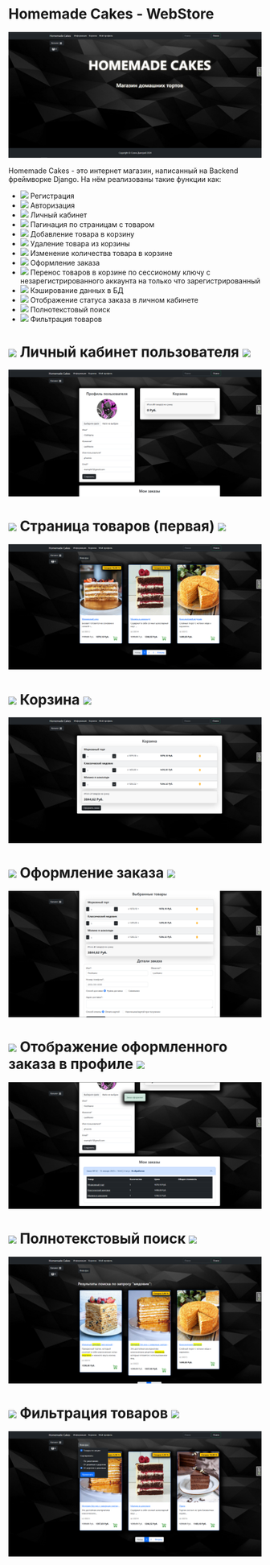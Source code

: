 <h1> Homemade Cakes - WebStore </h1>
<img src="/img/WebStore.PNG" />
<p> Homemade Cakes - это интернет магазин, написанный на Backend фреймворке Django.
    На нём реализованы такие функции как:
    <ul>
        <li>
        <img src="https://media1.giphy.com/media/v1.Y2lkPTc5MGI3NjExYXBsbTR5bDlzbHFtNDBrOXQ5amhiNnpwZ2xzbTVwaWlhenh4NXN2ciZlcD12MV9pbnRlcm5hbF9naWZfYnlfaWQmY3Q9Zw/2C6v4QD5d3YOO4YhID/giphy.gif" width="50px"/>
        Регистрация
        </li>
        <li>
         <img src="https://media1.giphy.com/media/v1.Y2lkPTc5MGI3NjExYXBsbTR5bDlzbHFtNDBrOXQ5amhiNnpwZ2xzbTVwaWlhenh4NXN2ciZlcD12MV9pbnRlcm5hbF9naWZfYnlfaWQmY3Q9Zw/2C6v4QD5d3YOO4YhID/giphy.gif" width="50px"/>
        Авторизация</li>
        <li>
         <img src="https://media1.giphy.com/media/v1.Y2lkPTc5MGI3NjExYXBsbTR5bDlzbHFtNDBrOXQ5amhiNnpwZ2xzbTVwaWlhenh4NXN2ciZlcD12MV9pbnRlcm5hbF9naWZfYnlfaWQmY3Q9Zw/2C6v4QD5d3YOO4YhID/giphy.gif" width="50px"/>
        Личный кабинет</li>
        <li>
         <img src="https://media1.giphy.com/media/v1.Y2lkPTc5MGI3NjExYXBsbTR5bDlzbHFtNDBrOXQ5amhiNnpwZ2xzbTVwaWlhenh4NXN2ciZlcD12MV9pbnRlcm5hbF9naWZfYnlfaWQmY3Q9Zw/2C6v4QD5d3YOO4YhID/giphy.gif" width="50px"/>
        Пагинация по страницам с товаром</li>
        <li>
         <img src="https://media1.giphy.com/media/v1.Y2lkPTc5MGI3NjExYXBsbTR5bDlzbHFtNDBrOXQ5amhiNnpwZ2xzbTVwaWlhenh4NXN2ciZlcD12MV9pbnRlcm5hbF9naWZfYnlfaWQmY3Q9Zw/2C6v4QD5d3YOO4YhID/giphy.gif" width="50px"/>
        Добавление товара в корзину</li>
        <li>
         <img src="https://media1.giphy.com/media/v1.Y2lkPTc5MGI3NjExYXBsbTR5bDlzbHFtNDBrOXQ5amhiNnpwZ2xzbTVwaWlhenh4NXN2ciZlcD12MV9pbnRlcm5hbF9naWZfYnlfaWQmY3Q9Zw/2C6v4QD5d3YOO4YhID/giphy.gif" width="50px"/>
        Удаление товара из корзины</li>
        <li>
         <img src="https://media1.giphy.com/media/v1.Y2lkPTc5MGI3NjExYXBsbTR5bDlzbHFtNDBrOXQ5amhiNnpwZ2xzbTVwaWlhenh4NXN2ciZlcD12MV9pbnRlcm5hbF9naWZfYnlfaWQmY3Q9Zw/2C6v4QD5d3YOO4YhID/giphy.gif" width="50px"/>
        Изменение количества товара в корзине</li>
        <li>
         <img src="https://media1.giphy.com/media/v1.Y2lkPTc5MGI3NjExYXBsbTR5bDlzbHFtNDBrOXQ5amhiNnpwZ2xzbTVwaWlhenh4NXN2ciZlcD12MV9pbnRlcm5hbF9naWZfYnlfaWQmY3Q9Zw/2C6v4QD5d3YOO4YhID/giphy.gif" width="50px"/>
        Оформление заказа</li>
        <li>
         <img src="https://media1.giphy.com/media/v1.Y2lkPTc5MGI3NjExYXBsbTR5bDlzbHFtNDBrOXQ5amhiNnpwZ2xzbTVwaWlhenh4NXN2ciZlcD12MV9pbnRlcm5hbF9naWZfYnlfaWQmY3Q9Zw/2C6v4QD5d3YOO4YhID/giphy.gif" width="50px"/>
        Перенос товаров в корзине по сессионому ключу с незарегистрированного аккаунта на только что зарегистрированный</li>
        <li>
         <img src="https://media1.giphy.com/media/v1.Y2lkPTc5MGI3NjExYXBsbTR5bDlzbHFtNDBrOXQ5amhiNnpwZ2xzbTVwaWlhenh4NXN2ciZlcD12MV9pbnRlcm5hbF9naWZfYnlfaWQmY3Q9Zw/2C6v4QD5d3YOO4YhID/giphy.gif" width="50px"/>
        Кэширование данных в БД</li>
        <li>
         <img src="https://media1.giphy.com/media/v1.Y2lkPTc5MGI3NjExYXBsbTR5bDlzbHFtNDBrOXQ5amhiNnpwZ2xzbTVwaWlhenh4NXN2ciZlcD12MV9pbnRlcm5hbF9naWZfYnlfaWQmY3Q9Zw/2C6v4QD5d3YOO4YhID/giphy.gif" width="50px"/>
        Отображение статуса заказа в личном кабинете</li>
        <li>
         <img src="https://media1.giphy.com/media/v1.Y2lkPTc5MGI3NjExYXBsbTR5bDlzbHFtNDBrOXQ5amhiNnpwZ2xzbTVwaWlhenh4NXN2ciZlcD12MV9pbnRlcm5hbF9naWZfYnlfaWQmY3Q9Zw/2C6v4QD5d3YOO4YhID/giphy.gif" width="50px"/>
        Полнотекстовый поиск</li>
        <li>
         <img src="https://media1.giphy.com/media/v1.Y2lkPTc5MGI3NjExYXBsbTR5bDlzbHFtNDBrOXQ5amhiNnpwZ2xzbTVwaWlhenh4NXN2ciZlcD12MV9pbnRlcm5hbF9naWZfYnlfaWQmY3Q9Zw/2C6v4QD5d3YOO4YhID/giphy.gif" width="50px"/>
        Фильтрация товаров</li>
    </ul>
</p>

<h1> <img src="https://media2.giphy.com/media/v1.Y2lkPTc5MGI3NjExbGlydGt3cDU1ZG40d3cydnQxdXRicHJ0ZTZlMm95NGo4anN0cmhuOSZlcD12MV9pbnRlcm5hbF9naWZfYnlfaWQmY3Q9Zw/KA593kO0JvXMs/giphy.gif" width="40px" />
Личный кабинет пользователя <img src="https://media2.giphy.com/media/v1.Y2lkPTc5MGI3NjExbGlydGt3cDU1ZG40d3cydnQxdXRicHJ0ZTZlMm95NGo4anN0cmhuOSZlcD12MV9pbnRlcm5hbF9naWZfYnlfaWQmY3Q9Zw/KA593kO0JvXMs/giphy.gif" width="40px" />
</h1>

<img src="/img/Profile.PNG" />

<h1> <img src="https://media2.giphy.com/media/v1.Y2lkPTc5MGI3NjExbGlydGt3cDU1ZG40d3cydnQxdXRicHJ0ZTZlMm95NGo4anN0cmhuOSZlcD12MV9pbnRlcm5hbF9naWZfYnlfaWQmY3Q9Zw/KA593kO0JvXMs/giphy.gif" width="40px" />
Страница товаров (первая) <img src="https://media2.giphy.com/media/v1.Y2lkPTc5MGI3NjExbGlydGt3cDU1ZG40d3cydnQxdXRicHJ0ZTZlMm95NGo4anN0cmhuOSZlcD12MV9pbnRlcm5hbF9naWZfYnlfaWQmY3Q9Zw/KA593kO0JvXMs/giphy.gif" width="40px" />
</h1>

<img src="/img/Goods.PNG" />

<h1> <img src="https://media2.giphy.com/media/v1.Y2lkPTc5MGI3NjExbGlydGt3cDU1ZG40d3cydnQxdXRicHJ0ZTZlMm95NGo4anN0cmhuOSZlcD12MV9pbnRlcm5hbF9naWZfYnlfaWQmY3Q9Zw/KA593kO0JvXMs/giphy.gif" width="40px" />
Корзина <img src="https://media2.giphy.com/media/v1.Y2lkPTc5MGI3NjExbGlydGt3cDU1ZG40d3cydnQxdXRicHJ0ZTZlMm95NGo4anN0cmhuOSZlcD12MV9pbnRlcm5hbF9naWZfYnlfaWQmY3Q9Zw/KA593kO0JvXMs/giphy.gif" width="40px" />
</h1>

<img src="/img/Card.PNG" />

<h1> <img src="https://media2.giphy.com/media/v1.Y2lkPTc5MGI3NjExbGlydGt3cDU1ZG40d3cydnQxdXRicHJ0ZTZlMm95NGo4anN0cmhuOSZlcD12MV9pbnRlcm5hbF9naWZfYnlfaWQmY3Q9Zw/KA593kO0JvXMs/giphy.gif" width="40px" />
Оформление заказа <img src="https://media2.giphy.com/media/v1.Y2lkPTc5MGI3NjExbGlydGt3cDU1ZG40d3cydnQxdXRicHJ0ZTZlMm95NGo4anN0cmhuOSZlcD12MV9pbnRlcm5hbF9naWZfYnlfaWQmY3Q9Zw/KA593kO0JvXMs/giphy.gif" width="40px" />
</h1>

<img src="/img/Pay.PNG" />

<h1> <img src="https://media2.giphy.com/media/v1.Y2lkPTc5MGI3NjExbGlydGt3cDU1ZG40d3cydnQxdXRicHJ0ZTZlMm95NGo4anN0cmhuOSZlcD12MV9pbnRlcm5hbF9naWZfYnlfaWQmY3Q9Zw/KA593kO0JvXMs/giphy.gif" width="40px" />
Отображение оформленного заказа в профиле <img src="https://media2.giphy.com/media/v1.Y2lkPTc5MGI3NjExbGlydGt3cDU1ZG40d3cydnQxdXRicHJ0ZTZlMm95NGo4anN0cmhuOSZlcD12MV9pbnRlcm5hbF9naWZfYnlfaWQmY3Q9Zw/KA593kO0JvXMs/giphy.gif" width="40px" />
</h1>

<img src="/img/Profile2.png" />

<h1> <img src="https://media2.giphy.com/media/v1.Y2lkPTc5MGI3NjExbGlydGt3cDU1ZG40d3cydnQxdXRicHJ0ZTZlMm95NGo4anN0cmhuOSZlcD12MV9pbnRlcm5hbF9naWZfYnlfaWQmY3Q9Zw/KA593kO0JvXMs/giphy.gif" width="40px" />
Полнотекстовый поиск <img src="https://media2.giphy.com/media/v1.Y2lkPTc5MGI3NjExbGlydGt3cDU1ZG40d3cydnQxdXRicHJ0ZTZlMm95NGo4anN0cmhuOSZlcD12MV9pbnRlcm5hbF9naWZfYnlfaWQmY3Q9Zw/KA593kO0JvXMs/giphy.gif" width="40px" />
</h1>

<img src="/img/Search.PNG" />

<h1> <img src="https://media2.giphy.com/media/v1.Y2lkPTc5MGI3NjExbGlydGt3cDU1ZG40d3cydnQxdXRicHJ0ZTZlMm95NGo4anN0cmhuOSZlcD12MV9pbnRlcm5hbF9naWZfYnlfaWQmY3Q9Zw/KA593kO0JvXMs/giphy.gif" width="40px" />
Фильтрация товаров <img src="https://media2.giphy.com/media/v1.Y2lkPTc5MGI3NjExbGlydGt3cDU1ZG40d3cydnQxdXRicHJ0ZTZlMm95NGo4anN0cmhuOSZlcD12MV9pbnRlcm5hbF9naWZfYnlfaWQmY3Q9Zw/KA593kO0JvXMs/giphy.gif" width="40px" />
</h1>

<img src="/img/Filter.PNG" />